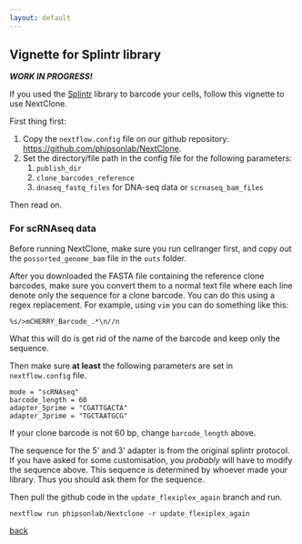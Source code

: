 ```yaml
---
layout: default
---
```


## Vignette for Splintr library

***WORK IN PROGRESS!***

If you used the [Splintr](https://doi.org/10.1038/s41586-021-04206-7) library to barcode your cells, follow this vignette to use NextClone.

First thing first:

1. Copy the `nextflow.config` file on our github repository: https://github.com/phipsonlab/NextClone.
2. Set the directory/file path in the config file for the following parameters: 
   1. `publish_dir`
   2. `clone_barcodes_reference`
   3. `dnaseq_fastq_files` for DNA-seq data or `scrnaseq_bam_files`

Then read on.

### For scRNAseq data

Before running NextClone, make sure you run cellranger first, and copy out the `possorted_genome_bam` file in the `outs` folder.

After you downloaded the FASTA file containing the reference clone barcodes, make sure you convert them to a normal text file where each line denote only the sequence for a clone barcode.
You can do this using a regex replacement. 
For example, using `vim` you can do something like this:
```
%s/>mCHERRY_Barcode_.*\n//n
```
What this will do is get rid of the name of the barcode and keep only the sequence. 

Then make sure **at least** the following parameters are set in `nextflow.config` file.

```
mode = "scRNAseq"
barcode_length = 60
adapter_5prime = "CGATTGACTA"
adapter_3prime = "TGCTAATGCG"
```

If your clone barcode is not 60 bp, change `barcode_length` above.

The sequence for the 5' and 3' adapter is from the original splintr protocol.
If you have asked for some customisation, you *probably* will have to modify the sequence above. 
This sequence is determined by whoever made your library.
Thus you should ask them for the sequence.

Then pull the github code in the `update_flexiplex_again` branch and run.

```
nextflow run phipsonlab/Nextclone -r update_flexiplex_again
```

[back](./)